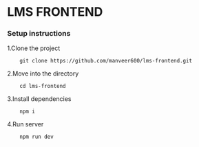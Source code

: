 # LMS FRONTEND

### Setup instructions
1.Clone the project

```
    git clone https://github.com/manveer600/lms-frontend.git
```

2.Move into the directory

```
    cd lms-frontend
```

3.Install dependencies

``` 
    npm i
```

4.Run server

```
    npm run dev
```